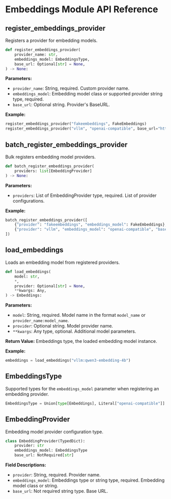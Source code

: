 # Embeddings Module API Reference

## register_embeddings_provider

Registers a provider for embedding models.

```python
def register_embeddings_provider(
    provider_name: str,
    embeddings_model: EmbeddingsType,
    base_url: Optional[str] = None,
) -> None:
```

**Parameters:**

- `provider_name`: String, required. Custom provider name.
- `embeddings_model`: Embedding model class or supported provider string type, required.
- `base_url`: Optional string. Provider's BaseURL.

**Example:**

```python
register_embeddings_provider("fakeembeddings", FakeEmbeddings)
register_embeddings_provider("vllm", "openai-compatible", base_url="http://localhost:8000/v1")
```

## batch_register_embeddings_provider

Bulk registers embedding model providers.

```python
def batch_register_embeddings_provider(
    providers: list[EmbeddingProvider]
) -> None:
```

**Parameters:**

- `providers`: List of EmbeddingProvider type, required. List of provider configurations.

**Example:**

```python
batch_register_embeddings_provider([
    {"provider": "fakeembeddings", "embeddings_model": FakeEmbeddings},
    {"provider": "vllm", "embeddings_model": "openai-compatible", "base_url": "http://localhost:8000/v1"},
])
```

## load_embeddings

Loads an embedding model from registered providers.

```python
def load_embeddings(
    model: str,
    *,
    provider: Optional[str] = None,
    **kwargs: Any,
) -> Embeddings:
```

**Parameters:**

- `model`: String, required. Model name in the format `model_name` or `provider_name:model_name`.
- `provider`: Optional string. Model provider name.
- `**kwargs`: Any type, optional. Additional model parameters.

**Return Value:** Embeddings type, the loaded embedding model instance.

**Example:**

```python
embeddings = load_embeddings("vllm:qwen3-embedding-4b")
```

## EmbeddingsType

Supported types for the `embeddings_model` parameter when registering an embedding provider.

```python
EmbeddingsType = Union[type[Embeddings], Literal["openai-compatible"]]
```

## EmbeddingProvider

Embedding model provider configuration type.

```python
class EmbeddingProvider(TypedDict):
    provider: str
    embeddings_model: EmbeddingsType
    base_url: NotRequired[str]
```

**Field Descriptions:**

- `provider`: String, required. Provider name.
- `embeddings_model`: Embeddings type or string type, required. Embedding model class or string.
- `base_url`: Not required string type. Base URL.
